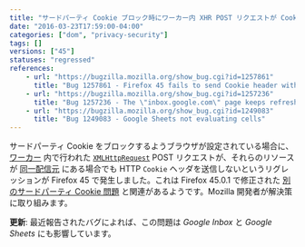 ```yaml
---
title: "サードパーティ Cookie ブロック時にワーカー内 XHR POST リクエストが Cookie を送信しません"
date: "2016-03-23T17:59:00-04:00"
categories: ["dom", "privacy-security"]
tags: []
versions: ["45"]
statuses: "regressed"
references:
    - url: "https://bugzilla.mozilla.org/show_bug.cgi?id=1257861"
      title: "Bug 1257861 - Firefox 45 fails to send Cookie header with XHR post requests done from a web worker when third-party cookies are blocked"
    - url: "https://bugzilla.mozilla.org/show_bug.cgi?id=1257236"
      title: "Bug 1257236 - The \"inbox.google.com\" page keeps refreshing on and on with \"Accept third-party cookies: Never\" checked"
    - url: "https://bugzilla.mozilla.org/show_bug.cgi?id=1249083"
      title: "Bug 1249083 - Google Sheets not evaluating cells"
---
```

サードパーティ Cookie をブロックするようブラウザが設定されている場合に、[ワーカー](https://developer.mozilla.org/ja/docs/Web/API/Web_Workers_API/Using_web_workers) 内で行われた [`XMLHttpRequest`](https://developer.mozilla.org/ja/docs/Web/API/XMLHttpRequest) POST リクエストが、それらのリソースが [同一配信元](https://developer.mozilla.org/ja/docs/Web/Security/Same-origin_policy) にある場合でも HTTP `Cookie` ヘッダを送信しないというリグレッションが Firefox 45 で発生しました。これは Firefox 45.0.1 で修正された [別のサードパーティ Cookie 問題](https://www.fxsitecompat.com/ja/docs/2016/some-sites-are-broken-when-third-party-cookies-are-blocked/) と関連があるようです。Mozilla 開発者が解決策に取り組みます。

**更新**: 最近報告されたバグによれば、この問題は *Google Inbox* と *Google Sheets* にも影響しています。
